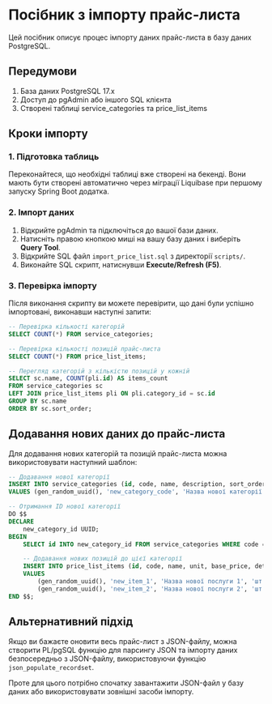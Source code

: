 # Посібник з імпорту прайс-листа

Цей посібник описує процес імпорту даних прайс-листа в базу даних PostgreSQL.

## Передумови

1. База даних PostgreSQL 17.x
2. Доступ до pgAdmin або іншого SQL клієнта
3. Створені таблиці service_categories та price_list_items

## Кроки імпорту

### 1. Підготовка таблиць

Переконайтеся, що необхідні таблиці вже створені на бекенді. Вони мають бути створені автоматично через міграції Liquibase при першому запуску Spring Boot додатка.

### 2. Імпорт даних

1. Відкрийте pgAdmin та підключіться до вашої бази даних.
2. Натисніть правою кнопкою миші на вашу базу даних і виберіть **Query Tool**.
3. Відкрийте SQL файл `import_price_list.sql` з директорії `scripts/`.
4. Виконайте SQL скрипт, натиснувши **Execute/Refresh (F5)**.

### 3. Перевірка імпорту

Після виконання скрипту ви можете перевірити, що дані були успішно імпортовані, виконавши наступні запити:

```sql
-- Перевірка кількості категорій
SELECT COUNT(*) FROM service_categories;

-- Перевірка кількості позицій прайс-листа
SELECT COUNT(*) FROM price_list_items;

-- Перегляд категорій з кількістю позицій у кожній
SELECT sc.name, COUNT(pli.id) AS items_count
FROM service_categories sc
LEFT JOIN price_list_items pli ON pli.category_id = sc.id
GROUP BY sc.name
ORDER BY sc.sort_order;
```

## Додавання нових даних до прайс-листа

Для додавання нових категорій та позицій прайс-листа можна використовувати наступний шаблон:

```sql
-- Додавання нової категорії
INSERT INTO service_categories (id, code, name, description, sort_order, created_at, updated_at)
VALUES (gen_random_uuid(), 'new_category_code', 'Назва нової категорії', 'Опис категорії', 10, now(), now());

-- Отримання ID нової категорії
DO $$
DECLARE
    new_category_id UUID;
BEGIN
    SELECT id INTO new_category_id FROM service_categories WHERE code = 'new_category_code';

    -- Додавання нових позицій до цієї категорії
    INSERT INTO price_list_items (id, code, name, unit, base_price, details_price, description, sort_order, is_active, created_at, updated_at, category_id)
    VALUES
        (gen_random_uuid(), 'new_item_1', 'Назва нової послуги 1', 'шт', 500.0, NULL, 'Опис', 1, true, now(), now(), new_category_id),
        (gen_random_uuid(), 'new_item_2', 'Назва нової послуги 2', 'шт', 600.0, NULL, 'Опис', 2, true, now(), now(), new_category_id);
END $$;
```

## Альтернативний підхід

Якщо ви бажаєте оновити весь прайс-лист з JSON-файлу, можна створити PL/pgSQL функцію для парсингу JSON та імпорту даних безпосередньо з JSON-файлу, використовуючи функцію `json_populate_recordset`.

Проте для цього потрібно спочатку завантажити JSON-файл у базу даних або використовувати зовнішні засоби імпорту.